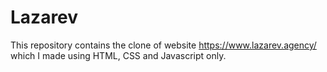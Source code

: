 # Lazarev

This repository contains the clone of website https://www.lazarev.agency/ which I made using HTML, CSS and Javascript only.
